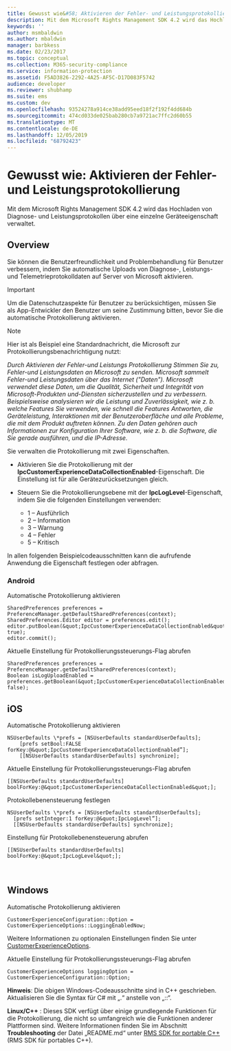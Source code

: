 ```yaml
---
title: Gewusst wie&#58; Aktivieren der Fehler- und Leistungsprotokollierung | Azure RMS
description: Mit dem Microsoft Rights Management SDK 4.2 wird das Hochladen von Diagnose- und Leistungsprotokollen über eine einzelne Geräteeigenschaft verwaltet.
keywords: ''
author: msmbaldwin
ms.author: mbaldwin
manager: barbkess
ms.date: 02/23/2017
ms.topic: conceptual
ms.collection: M365-security-compliance
ms.service: information-protection
ms.assetid: F5AD3826-2292-4A25-AF5C-D17D083F5742
audience: developer
ms.reviewer: shubhamp
ms.suite: ems
ms.custom: dev
ms.openlocfilehash: 93524278a914ce38add95eed18f2f192f4dd684b
ms.sourcegitcommit: 474cd033de025bab280cb7a9721ac7ffc2d60b55
ms.translationtype: MT
ms.contentlocale: de-DE
ms.lasthandoff: 12/05/2019
ms.locfileid: "68792423"
---
```

# <a name="how-to-enable-error-and-performance-logging"></a>Gewusst wie: Aktivieren der Fehler- und Leistungsprotokollierung
Mit dem Microsoft Rights Management SDK 4.2 wird das Hochladen von Diagnose- und Leistungsprotokollen über eine einzelne Geräteeigenschaft verwaltet.

## <a name="overview"></a>Overview ##
Sie können die Benutzerfreundlichkeit und Problembehandlung für Benutzer verbessern, indem Sie automatische Uploads von Diagnose-, Leistungs- und Telemetrieprotokolldaten auf Server von Microsoft aktivieren. 

> [!IMPORTANT] 
> Um die Datenschutzaspekte für Benutzer zu berücksichtigen, müssen Sie als App-Entwickler den Benutzer um seine Zustimmung bitten, bevor Sie die automatische Protokollierung aktivieren.

> [!NOTE]
> Hier ist als Beispiel eine Standardnachricht, die Microsoft zur Protokollierungsbenachrichtigung nutzt: 
>
> *Durch Aktivieren der Fehler-und Leistungs Protokollierung Stimmen Sie zu, Fehler-und Leistungsdaten an Microsoft zu senden.  Microsoft sammelt Fehler-und Leistungsdaten über das Internet ("Daten").  Microsoft verwendet diese Daten, um die Qualität, Sicherheit und Integrität von Microsoft-Produkten und-Diensten sicherzustellen und zu verbessern.  Beispielsweise analysieren wir die Leistung und Zuverlässigkeit, wie z. b. welche Features Sie verwenden, wie schnell die Features Antworten, die Geräteleistung, Interaktionen mit der Benutzeroberfläche und alle Probleme, die mit dem Produkt auftreten können.  Zu den Daten gehören auch Informationen zur Konfiguration Ihrer Software, wie z. b. die Software, die Sie gerade ausführen, und die IP-Adresse.*  

Sie verwalten die Protokollierung mit zwei Eigenschaften.

-   Aktivieren Sie die Protokollierung mit der **IpcCustomerExperienceDataCollectionEnabled**-Eigenschaft. Die Einstellung ist für alle Gerätezurücksetzungen gleich.
-   Steuern Sie die Protokollierungsebene mit der **IpcLogLevel**-Eigenschaft, indem Sie die folgenden Einstellungen verwenden:

    * 1 – Ausführlich
    * 2 – Information
    * 3 – Warnung
    * 4 – Fehler
    * 5 – Kritisch

In allen folgenden Beispielcodeausschnitten kann die aufrufende Anwendung die Eigenschaft festlegen oder abfragen.

### <a name="android"></a>Android ###
Automatische Protokollierung aktivieren

    SharedPreferences preferences = PreferenceManager.getDefaultSharedPreferences(context);
    SharedPreferences.Editor editor = preferences.edit();
    editor.putBoolean(&quot;IpcCustomerExperienceDataCollectionEnabled&quot;, true);
    editor.commit();

Aktuelle Einstellung für Protokollierungssteuerungs-Flag abrufen

    SharedPreferences preferences = PreferenceManager.getDefaultSharedPreferences(context);
    Boolean isLogUploadEnabled = preferences.getBoolean(&quot;IpcCustomerExperienceDataCollectionEnabled&quot;, false);

## <a name="ios"></a>iOS ##
Automatische Protokollierung aktivieren

    NSUserDefaults \*prefs = [NSUserDefaults standardUserDefaults];
        [prefs setBool:FALSE forKey:@&quot;IpcCustomerExperienceDataCollectionEnabled”];
        [[NSUserDefaults standardUserDefaults] synchronize];

Aktuelle Einstellung für Protokollierungssteuerungs-Flag abrufen

    [[NSUserDefaults standardUserDefaults] boolForKey:@&quot;IpcCustomerExperienceDataCollectionEnabled&quot;];

Protokollebenensteuerung festlegen

    NSUserDefaults \*prefs = [NSUserDefaults standardUserDefaults];
      [prefs setInteger:1 forKey:@&quot;IpcLogLevel”];
      [[NSUserDefaults standardUserDefaults] synchronize];

Einstellung für Protokollebenensteuerung abrufen

    [[NSUserDefaults standardUserDefaults] boolForKey:@&quot;IpcLogLevel&quot;];
 

## <a name="windows"></a>Windows ##
Automatische Protokollierung aktivieren

    CustomerExperienceConfiguration::Option = CustomerExperienceOptions::LoggingEnabledNow;

Weitere Informationen zu optionalen Einstellungen finden Sie unter [CustomerExperienceOptions](https://msdn.microsoft.com/library/microsoft.rightsmanagement.customerexperienceoptions.aspx).

Aktuelle Einstellung für Protokollierungssteuerungs-Flag abrufen

    CustomerExperienceOptions loggingOption = CustomerExperienceConfiguration::Option;


**Hinweis**: Die obigen Windows-Codeausschnitte sind in C++ geschrieben. Aktualisieren Sie die Syntax für C\# mit „.“ anstelle von „::“.

**Linux/C++** : Dieses SDK verfügt über einige grundlegende Funktionen für die Protokollierung, die nicht so umfangreich wie die Funktionen anderer Plattformen sind. Weitere Informationen finden Sie im Abschnitt **Troubleshooting** der Datei „README.md“ unter [RMS SDK for portable C++](https://github.com/AzureAD/rms-sdk-for-cpp#troubleshooting) (RMS SDK für portables C++).
